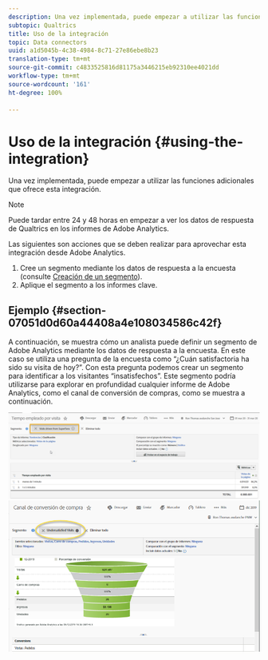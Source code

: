 ```yaml
---
description: Una vez implementada, puede empezar a utilizar las funciones adicionales que ofrece esta integración.
subtopic: Qualtrics
title: Uso de la integración
topic: Data connectors
uuid: a1d5045b-4c38-4984-8c71-27e86ebe8b23
translation-type: tm+mt
source-git-commit: c4833525816d81175a3446215eb92310ee4021dd
workflow-type: tm+mt
source-wordcount: '161'
ht-degree: 100%

---
```



# Uso de la integración {#using-the-integration}

Una vez implementada, puede empezar a utilizar las funciones adicionales que ofrece esta integración.

>[!NOTE]
>
>Puede tardar entre 24 y 48 horas en empezar a ver los datos de respuesta de Qualtrics en los informes de Adobe Analytics.

Las siguientes son acciones que se deben realizar para aprovechar esta integración desde Adobe Analytics.

1. Cree un segmento mediante los datos de respuesta a la encuesta (consulte [Creación de un segmento](https://docs.adobe.com/content/help/es-ES/analytics/components/segmentation/seg-home.html)).
1. Aplique el segmento a los informes clave.

## Ejemplo {#section-07051d0d60a44408a4e108034586c42f}

A continuación, se muestra cómo un analista puede definir un segmento de Adobe Analytics mediante los datos de respuesta a la encuesta. En este caso se utiliza una pregunta de la encuesta como “¿Cuán satisfactoria ha sido su visita de hoy?”. Con esta pregunta podemos crear un segmento para identificar a los visitantes “insatisfechos”. Este segmento podría utilizarse para explorar en profundidad cualquier informe de Adobe Analytics, como el canal de conversión de compras, como se muestra a continuación.

![](assets/using-1.png) ![](assets/using-2.png)

